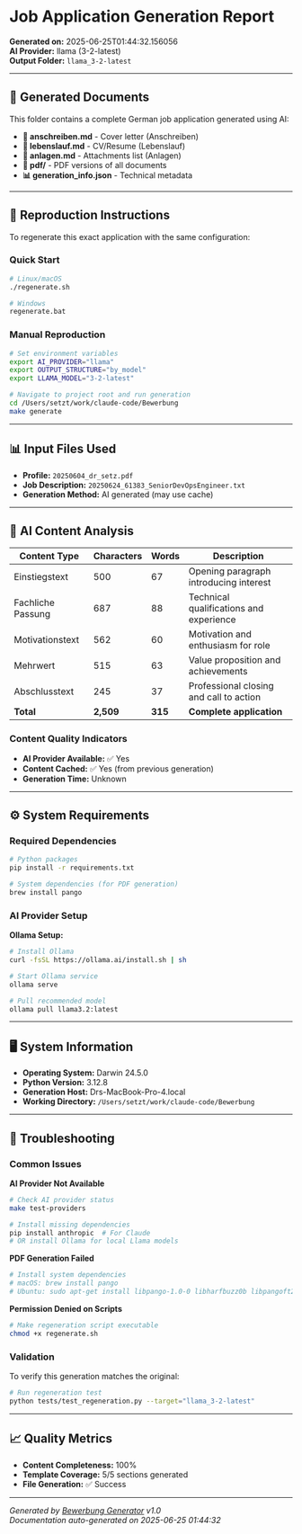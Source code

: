 # Job Application Generation Report

**Generated on:** 2025-06-25T01:44:32.156056  
**AI Provider:** llama (3-2-latest)  
**Output Folder:** `llama_3-2-latest`

---

## 📁 Generated Documents

This folder contains a complete German job application generated using AI:

- **📄 anschreiben.md** - Cover letter (Anschreiben)
- **📄 lebenslauf.md** - CV/Resume (Lebenslauf)  
- **📄 anlagen.md** - Attachments list (Anlagen)
- **📁 pdf/** - PDF versions of all documents
- **📊 generation_info.json** - Technical metadata

---

## 🔄 Reproduction Instructions

To regenerate this exact application with the same configuration:

### Quick Start
```bash
# Linux/macOS
./regenerate.sh

# Windows
regenerate.bat
```

### Manual Reproduction
```bash
# Set environment variables
export AI_PROVIDER="llama"
export OUTPUT_STRUCTURE="by_model"
export LLAMA_MODEL="3-2-latest"

# Navigate to project root and run generation
cd /Users/setzt/work/claude-code/Bewerbung
make generate
```

---

## 📊 Input Files Used

- **Profile:** `20250604_dr_setz.pdf`
- **Job Description:** `20250624_61383_SeniorDevOpsEngineer.txt`
- **Generation Method:** AI generated (may use cache)

---

## 🤖 AI Content Analysis

| Content Type | Characters | Words | Description |
|--------------|------------|-------|-------------|
| Einstiegstext | 500 | 67 | Opening paragraph introducing interest |
| Fachliche Passung | 687 | 88 | Technical qualifications and experience |
| Motivationstext | 562 | 60 | Motivation and enthusiasm for role |
| Mehrwert | 515 | 63 | Value proposition and achievements |
| Abschlusstext | 245 | 37 | Professional closing and call to action |
| **Total** | **2,509** | **315** | **Complete application** |

### Content Quality Indicators
- **AI Provider Available:** ✅ Yes
- **Content Cached:** ✅ Yes (from previous generation)
- **Generation Time:** Unknown

---

## ⚙️ System Requirements

### Required Dependencies
```bash
# Python packages
pip install -r requirements.txt

# System dependencies (for PDF generation)
brew install pango
```

### AI Provider Setup
**Ollama Setup:**
```bash
# Install Ollama
curl -fsSL https://ollama.ai/install.sh | sh

# Start Ollama service
ollama serve

# Pull recommended model
ollama pull llama3.2:latest
```

---

## 🖥️ System Information

- **Operating System:** Darwin 24.5.0
- **Python Version:** 3.12.8
- **Generation Host:** Drs-MacBook-Pro-4.local
- **Working Directory:** `/Users/setzt/work/claude-code/Bewerbung`

---

## 🔧 Troubleshooting

### Common Issues

**AI Provider Not Available**
```bash
# Check AI provider status
make test-providers

# Install missing dependencies
pip install anthropic  # For Claude
# OR install Ollama for local Llama models
```

**PDF Generation Failed**
```bash
# Install system dependencies
# macOS: brew install pango
# Ubuntu: sudo apt-get install libpango-1.0-0 libharfbuzz0b libpangoft2-1.0-0
```

**Permission Denied on Scripts**
```bash
# Make regeneration script executable
chmod +x regenerate.sh
```

### Validation
To verify this generation matches the original:
```bash
# Run regeneration test
python tests/test_regeneration.py --target="llama_3-2-latest"
```

---

## 📈 Quality Metrics

- **Content Completeness:** 100%
- **Template Coverage:** 5/5 sections generated
- **File Generation:** ✅ Success

---

*Generated by [Bewerbung Generator](https://github.com/thsetz/Bewerbung) v1.0*  
*Documentation auto-generated on 2025-06-25 01:44:32*
